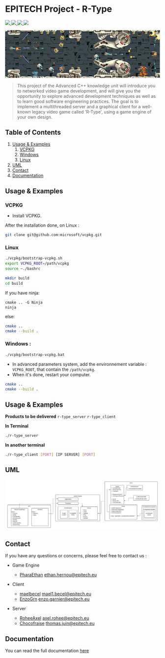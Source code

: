 # EPITECH Project - R-Type

<a href="https://img.shields.io/badge/MADE%20WITH-C%2B%2B-015482" alt="C++">
    <img src="https://img.shields.io/badge/MADE%20WITH-C%2B%2B-015482" />
</a>
<a href="https://img.shields.io/badge/MADE%20WITH-OpenGL-63809f" alt="OpenGL">
    <img src="https://img.shields.io/badge/MADE%20WITH-OpenGL-63809f">
</a>
<a href="https://img.shields.io/badge/MADE%20WITH-VCPKG-f9c438" alt="Vcpkg">
    <img src="https://img.shields.io/badge/MADE%20WITH-VCPKG-f9c438" />
</a>
<a href="https://img.shields.io/badge/MADE%20WITH-CMAKE-CB2030" alt="Cmake">
    <img src="https://img.shields.io/badge/MADE%20WITH-CMAKE-CB2030" />
</a>

![Alt text](doc/RType.png)

> This project of the Advanced C++ knowledge unit will introduce you to networked video game development, and will give you the opportunity to explore advanced development techniques as well as to learn good software engineering practices.
The goal is to implement a multithreaded server and a graphical client for a well-known legacy video game called 'R-Type', using a game engine of your own design.

## Table of Contents

1. [Usage & Examples](#usage--examples)
    1. [VCPKG](#vcpkg)
    2. [Windows](#windows)
    3. [Linux](#linux)
2. [UML](#uml)
3. [Contact](#contact)
4. [Documentation](#documentation)

## Usage & Examples

### VCPKG

- Install VCPKG.

After the installation done, on Linux :

```bash
git clone git@github.com:microsoft/vcpkg.git
```

### Linux
```bash
./vcpkg/bootstrap-vcpkg.sh
export VCPKG_ROOT=/path/vcpkg
source ~./bashrc
```
```bash
mkdir build
cd build
```

If you have ninja:
```
cmake .. -G Ninja
ninja
```
else:
```bash
cmake ..
cmake --build .
```


### Windows :
```bash
./vcpkg/bootstrap-vcpkg.bat
```
- In advanced parameters system, add the environnement variable : `VCPKG_ROOT`, that contain the `/path/vcpkg`.
- When it's done, restart your computer.

```bash
cmake ..
cmake --build .
```

## Usage & Examples

**Products to be delivered**
`r-type_server` `r-type_client`

**In Terminal**
```bash
./r-type_server
```

**In another terminal**
```bash
./r-type_client [PORT] [IP SERVER] [PORT]
```

## UML
![GameEngine](doc/GameEngine.jpeg)

## Contact

If you have any questions or concerns, please feel free to contact us :

- Game Engine
    - [PharaEthan](https://github.com/PharaEthan) ethan.hernou@epitech.eu

- Client
    - [maelbecel](https://github.com/maelbecel) mael1.becel@epitech.eu
    - [EnzoGrn](https://github.com/EnzoGrn) enzo.garnier@epitech.eu

- Server
    - [RoheeAxel](https://github.com/RoheeAxel) axel.rohee@epitech.eu
    - [Chocofraise](https://github.com/thomasjuin1) thomas.juin@epitech.eu

## Documentation

You can read the full documentation [here](http://etipech.me)
